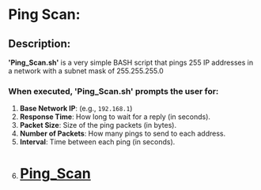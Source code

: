 # Ping Scan:

## Description:

**'Ping_Scan.sh'** is a very simple BASH script that pings 255 IP addresses in a network with a subnet mask of 255.255.255.0

### When executed, 'Ping_Scan.sh' prompts the user for:

1. **Base Network IP**: (e.g., `192.168.1`)
2. **Response Time**: How long to wait for a reply (in seconds).
3. **Packet Size**: Size of the ping packets (in bytes).
4. **Number of Packets**: How many pings to send to each address.
5. **Interval**: Time between each ping (in seconds).
6. # [Ping_Scan](https://h-3d.github.io/Ping_Scan/)
